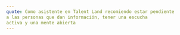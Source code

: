 ```yaml
---
quote: Como asistente en Talent Land recomiendo estar pendiente
a las personas que dan información, tener una escucha
activa y una mente abierta
---
```

